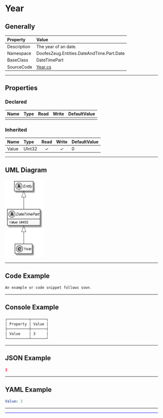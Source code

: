 ﻿# Year

## Generally

|Property|Value|
|:-|:-|
|Description|The year of an date.|
|Namespace|DoofesZeug.Entities.DateAndTime.Part.Date|
|BaseClass|DateTimePart|
|SourceCode|[Year.cs](../../../../DoofesZeug.Library/Src/Entities/DateAndTime/Part/Date/Year.cs)|

---

## Properties

### Declared

|Name|Type|Read|Write|DefaultValue|
|:---|:---|:--:|:---:|:-----------|
|    |    |    |     |            |

### Inherited

|Name|Type|Read|Write|DefaultValue|
|:---|:---|:--:|:---:|:-----------|
|Value|UInt32|&#x2713;|&#x2713;|0|

---

## UML Diagram

![Year.png](./Year.png "Year")

---

## Code Example

```cs
An example or code snippet follows soon.
```

---

## Console Example

```console
┌──────────┬───────┐
│ Property │ Value │
├──────────┼───────┤
│ Value    │ 3     │
└──────────┴───────┘
```

---

## JSON Example

```json
3
```

---

## YAML Example

```yaml
Value: 3
```

---

<hr style="background: blue;" />
